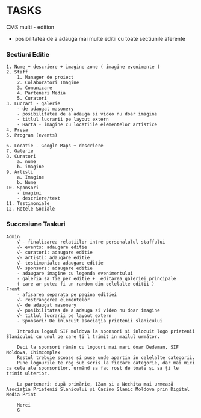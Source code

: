# TASKS

CMS multi - edition
-  posibilitatea de a adauga mai multe editii cu toate sectiunile aferente

### Sectiuni Editie

    1. Nume + descriere + imagine zone ( imagine evenimente )
    2. Staff
        1. Manager de proiect
        2. Colaboratori Imagine
        3. Comunicare
        4. Parteneri Media
        5. Curatori
    3. Lucrari - galerie 
        - de adaugat masonery
        - posibilitatea de a adauga si video nu doar imagine
        - titlul lucrarii pe layout extern
        - Harta - imagine cu locatiile elementelor artistice
    4. Presa
    5. Program (events)
            
    6. Locatie - Google Maps + descriere
    7. Galerie
    8. Curatori
        a. nume
        b. imagine
    9. Artisti
        a. Imagine
        b. Nume
    10. Sponsori 
        - imagini
        - descriere/text
    11. Testimoniale
    12. Retele Sociale
    
### Succesiune Taskuri

    Admin
        √ - finalizarea relatiilor intre personalulul staffului
        √- events: adaugare editie
        √- curatori: adaugare editie
        √- artisti: adaugare editie
        √- testimoniale: adaugare editie
        V- sponsors: adaugare editie
        - adaugare imagine cu legenda evenimentului
        - galeria sa fie per editie +  editarea galeriei principale 
        ( care ar putea fi un random din celelalte editii )
    Front
        - afisarea separata pe pagina editiei
        √- restrangerea elementelor 
        √- de adaugat masonery
        √- posibilitatea de a adauga si video nu doar imagine
        √- titlul lucrarii pe layout extern
        - Sponsori: De înlocuit asociația prietenii slanicului
                
        Introdus logoul SIF moldova la sponsori și înlocuit logo prietenii Slanicului cu unul pe care ți l trimit in mailul următor. 
        
        Deci la sponsori rămân cu logouri mai mari doar Dedeman, SIF Moldova, Chimcomplex 
        Restul trebuie scoase și puse unde aparțin in celelalte categorii. 
        Pune logourile te rog sub scris la fiecare categorie, dar mai mici ca cele ale sponsorilor, urmând sa fac rost de toate și sa ți le trimit ulterior. 
        
        La parteneri: după primărie, 12am și a Nechita mai urmează Asociația Prietenii Slanicului și Cazino Slanic Moldova prin Digital Media Print 
        
        Merci 
        G
                
                